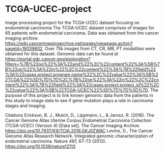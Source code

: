 # TCGA-UCEC-project
Image processing project for the TCGA-UCEC dataset focusing on endometrial carcinoma
The TCGA-UCEC dataset comprises of images for 65 patients with endometrial carcinoma. Data was obtained from the cancer imaging archive: https://wiki.cancerimagingarchive.net/pages/viewpage.action?pageId=19039602.
Over 75k images from CT, CR, MR, PT modalities were obtained for this dataset. Genomic data can be found at https://portal.gdc.cancer.gov/exploration?filters=%7B%22op%22%3A%22and%22%2C%22content%22%3A%5B%7B%22op%22%3A%22in%22%2C%22content%22%3A%7B%22field%22%3A%22cases.project.program.name%22%2C%22value%22%3A%5B%22TCGA%22%5D%7D%7D%2C%7B%22op%22%3A%22in%22%2C%22content%22%3A%7B%22field%22%3A%22cases.project.project_id%22%2C%22value%22%3A%5B%22TCGA-UCEC%22%5D%7D%7D%5D%7D. 
The purpose of this project is to link known genomic data from the patients in this study to image data to see if gene mutation plays a role in carcinoma stages and imaging. 

Citations
Erickson, B. J., Mutch, D., Lippmann, L., & Jarosz, R. (2016). The Cancer Genome Atlas Uterine Corpus Endometrial Carcinoma Collection (TCGA-UCEC) (Version 4) [Data set]. The Cancer Imaging Archive. https://doi.org/10.7937/K9/TCIA.2016.GKJ0ZWAC
Levine, D., The Cancer Genome Atlas Research Network. Integrated genomic characterization of endometrial carcinoma. Nature 497, 67–73 (2013). https://doi.org/10.1038/nature12113

